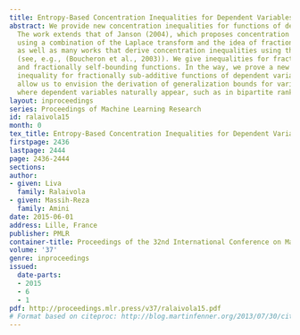 ```yaml
---
title: Entropy-Based Concentration Inequalities for Dependent Variables
abstract: We provide new concentration inequalities for functions of dependent variables.
  The work extends that of Janson (2004), which proposes concentration inequalities
  using a combination of the Laplace transform and the idea of fractional graph coloring,
  as well as many works that derive concentration inequalities using the entropy method
  (see, e.g., (Boucheron et al., 2003)). We give inequalities for fractionally sub-additive
  and fractionally self-bounding functions. In the way, we prove a new Talagrand concentration
  inequality for fractionally sub-additive functions of dependent variables. The results
  allow us to envision the derivation of generalization bounds for various applications
  where dependent variables naturally appear, such as in bipartite ranking.
layout: inproceedings
series: Proceedings of Machine Learning Research
id: ralaivola15
month: 0
tex_title: Entropy-Based Concentration Inequalities for Dependent Variables
firstpage: 2436
lastpage: 2444
page: 2436-2444
sections: 
author:
- given: Liva
  family: Ralaivola
- given: Massih-Reza
  family: Amini
date: 2015-06-01
address: Lille, France
publisher: PMLR
container-title: Proceedings of the 32nd International Conference on Machine Learning
volume: '37'
genre: inproceedings
issued:
  date-parts:
  - 2015
  - 6
  - 1
pdf: http://proceedings.mlr.press/v37/ralaivola15.pdf
# Format based on citeproc: http://blog.martinfenner.org/2013/07/30/citeproc-yaml-for-bibliographies/
---
```

